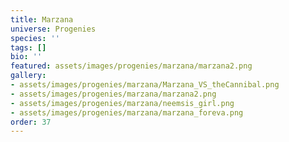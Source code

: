 ```yaml
---
title: Marzana
universe: Progenies
species: ''
tags: []
bio: ''
featured: assets/images/progenies/marzana/marzana2.png
gallery:
- assets/images/progenies/marzana/Marzana_VS_theCannibal.png
- assets/images/progenies/marzana/marzana2.png
- assets/images/progenies/marzana/neemsis_girl.png
- assets/images/progenies/marzana/marzana_foreva.png
order: 37
---
```

